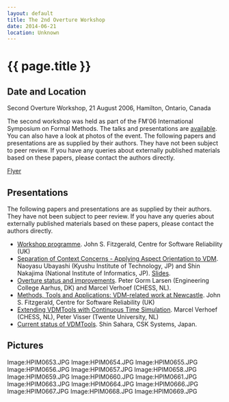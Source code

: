 ```yaml
---
layout: default
title: The 2nd Overture Workshop
date: 2014-06-21
location: Unknown
---
```


# {{ page.title }}

Date and Location
-----------------

Second Overture Workshop, 21 August 2006, Hamilton, Ontario, Canada

The second workshop was held as part of the FM'06 International
Symposium on Formal Methods. The talks and presentations are
[available](Overture_Publications "wikilink"). You can also have a look
at photos of the event. The following papers and presentations are as
supplied by their authors. They have not been subject to peer review. If
you have any queries about externally published materials based on these
papers, please contact the authors directly.

[Flyer](VDMFlyer1.pdf "wikilink")

Presentations
-------------

The following papers and presentations are as supplied by their authors.
They have not been subject to peer review. If you have any queries about
externally published materials based on these papers, please contact the
authors directly.

-   [Workshop programme](2ndOWSlides2.pdf "wikilink"). John S.
    Fitzgerald, Centre for Software Reliability (UK)
-   [Separation of Context Concerns - Applying Aspect Orientation to
    VDM](2ndOWAspect.pdf "wikilink"). Naoyasu Ubayashi (Kyushu Institute
    of Technology, JP) and Shin Nakajima (National Institute of
    Informatics, JP). [Slides](2ndOWSlides3.pdf "wikilink").
-   [Overture status and
    improvements](2ndOWToolimprovement.pdf "wikilink"). Peter Gorm
    Larsen (Engineering College Aarhus, DK) and Marcel Verhoef (CHESS,
    NL).
-   [Methods, Tools and Applications: VDM-related work at
    Newcastle](2ndOWSlides4.pdf "wikilink"). John S. Fitzgerald, Centre
    for Software Reliability (UK)
-   [Extending VDMTools with Continuous Time
    Simulation](2ndOWSlides5.pdf "wikilink"). Marcel Verhoef (CHESS,
    NL), Peter Visser (Twente University, NL)
-   [Current status of VDMTools](2ndOWSlides6.pdf "wikilink"). Shin
    Sahara, CSK Systems, Japan.

Pictures
--------

Image:HPIM0653.JPG Image:HPIM0654.JPG Image:HPIM0655.JPG
Image:HPIM0656.JPG Image:HPIM0657.JPG Image:HPIM0658.JPG
Image:HPIM0659.JPG Image:HPIM0660.JPG Image:HPIM0661.JPG
Image:HPIM0663.JPG Image:HPIM0664.JPG Image:HPIM0666.JPG
Image:HPIM0667.JPG Image:HPIM0668.JPG Image:HPIM0669.JPG

